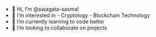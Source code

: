 - 👋 Hi, I’m @swagata-sasmal
- 👀 I’m interested in 
            - Cryptology
            - Blockchain Technology
- 🌱 I’m currently learning to code better
- 💞️ I’m looking to collaborate on projects 


<!---
swagata-sasmal/swagata-sasmal is a ✨ special ✨ repository because its `README.md` (this file) appears on your GitHub profile.
You can click the Preview link to take a look at your changes.
--->
